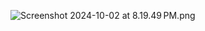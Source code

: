![Screenshot 2024-10-02 at 8.19.49 PM.png](..%2F..%2F..%2F..%2Fvar%2Ffolders%2Fx1%2F_9s92__d2b56l6msk1g0qln00000gn%2FT%2FTemporaryItems%2FNSIRD_screencaptureui_fUM5wI%2FScreenshot%202024-10-02%20at%208.19.49%E2%80%AFPM.png)